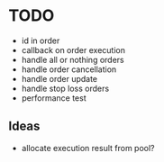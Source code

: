 TODO
====

- id in order
- callback on order execution
- handle all or nothing orders
- handle order cancellation
- handle order update
- handle stop loss orders
- performance test

Ideas
-----

- allocate execution result from pool?